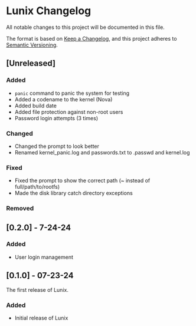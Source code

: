 # Lunix Changelog

All notable changes to this project will be documented in this file.

The format is based on [Keep a Changelog](https://keepachangelog.com/en/1.0.0/),
and this project adheres to [Semantic Versioning](https://semver.org/spec/v2.0.0.html).

## [Unreleased]

### Added
- `panic` command to panic the system for testing
- Added a codename to the kernel (Nova)
- Added build date
- Added file protection against non-root users
- Password login attempts (3 times)

### Changed
- Changed the prompt to look better
- Renamed kernel_panic.log and passwords.txt to .passwd and kernel.log

### Fixed
- Fixed the prompt to show the correct path (~ instead of full/path/to/rootfs)
- Made the disk library catch directory exceptions

### Removed

## [0.2.0] - 7-24-24

### Added
- User login management

## [0.1.0] - 07-23-24

The first release of Lunix.

### Added
- Initial release of Lunix
